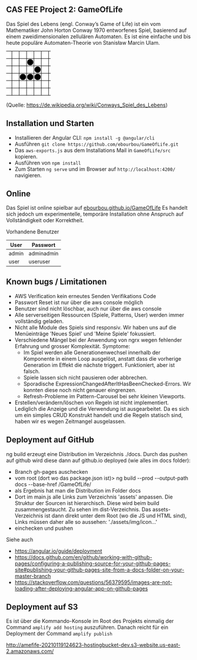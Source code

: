 ## CAS FEE Project 2: GameOfLife

Das Spiel des Lebens (engl. Conway’s Game of Life) ist ein vom Mathematiker John Horton Conway 1970 entworfenes Spiel, basierend auf einem zweidimensionalen zellulären Automaten. Es ist eine einfache und bis heute populäre  Automaten-Theorie von Stanisław Marcin Ulam.

![Alt-Text](src/assets/img/Animated_glider_emblem.gif)

(Quelle: https://de.wikipedia.org/wiki/Conways_Spiel_des_Lebens)

## Installation und Starten
- Installieren der Angular CLI: `npm install -g @angular/cli`
- Ausführen `git clone https://github.com/ebourbou/GameOfLife.git`
- Das `aws-exports.js` aus dem Installations Mail in `GameOfLife/src` kopieren.
- Ausführen von `npm install`
- Zum Starten `ng serve` und im Browser auf `http://localhost:4200/` navigieren.

## Online
Das Spiel ist online spielbar auf [ebourbou.github.io/GameOfLife](https://ebourbou.github.io/GameOfLife/)
Es handelt sich jedoch um experimentelle, temporäre Installation ohne Anspruch auf Vollständigkeit oder Korrektheit.

Vorhandene Benutzer

User | Passwort
------ | ------
admin   | adminadmin  
user   | useruser  


## Known bugs / Limitationen
- AWS Verification kein erneutes Senden Verifikations Code 
- Passwort Reset ist nur über die aws console möglich
- Benutzer sind nicht löschbar, auch nur über die aws console 
- Alle serverseitigen Ressourcen (Spiele, Patterns, User) werden immer vollständig geladen.
- Nicht alle Module des Spiels sind responsiv. Wir haben uns auf die Menüeinträge 'Neues Spiel' und 'Meine Spiele' fokussiert.
- Verschiedene Mängel bei der Anwendung von ngrx wegen fehlender Erfahrung und grosser Komplexität. Symptome:
    * Im Spiel werden alle Generationenwechsel innerhalb der Komponente in einem Loop ausgelöst, anstatt dass die vorherige Generation im Effekt die nächste triggert. Funktioniert, aber ist falsch.
    * Spiele lassen sich nicht pausieren oder abbrechen.
    * Sporadische ExpressionChangedAfterItHasBeenChecked-Errors. Wir konnten diese noch nicht genauer eingrenzen.
    * Refresh-Probleme im Pattern-Carousel bei sehr kleinen Viewports.
- Erstellen/verändern/löschen von Regeln ist nicht implementiert. Lediglich die Anzeige und die Verwendung ist ausgearbeitet. Da es sich um ein simples CRUD Konstrukt handelt und die Regeln statisch sind, haben wir es wegen Zeitmangel ausgelassen.

## Deployment auf GitHub
ng build erzeugt eine Distribution im Verzeichnis ./docs. Durch das pushen auf github wird diese dann auf github.io deployed (wie alles im docs folder):
- Branch gh-pages auschecken
- vom root (dort wo das package.json ist)> ng build --prod --output-path docs --base-href /GameOfLife/
- als Ergebnis hat man die Distribution im Folder docs
- Dort im main.js alle Links zum Verzeichnis 'assets' anpassen. Die Struktur der Sourcen ist hierarchisch. Diese wird beim build zusammengestaucht. Zu sehen im dist-Verzeichnis. Das assets-Verzeichnis ist dann direkt unter dem Root (wo die JS und HTML sind), Links müssen daher alle so aussehen: './assets/img/icon...' 
- einchecken und pushen

Siehe auch
- https://angular.io/guide/deployment
- https://docs.github.com/en/github/working-with-github-pages/configuring-a-publishing-source-for-your-github-pages-site#publishing-your-github-pages-site-from-a-docs-folder-on-your-master-branch
- https://stackoverflow.com/questions/56379595/images-are-not-loading-after-deploying-angular-app-on-github-pages


## Deployment auf S3
Es ist über die Kommando-Konsole im Root des Projekts einmalig der Command 
   `amplify add hosting`
auszuführen. Danach reicht für ein Deployment der Command
`amplify publish`

http://amefife-20210119124623-hostingbucket-dev.s3-website.us-east-2.amazonaws.com/
